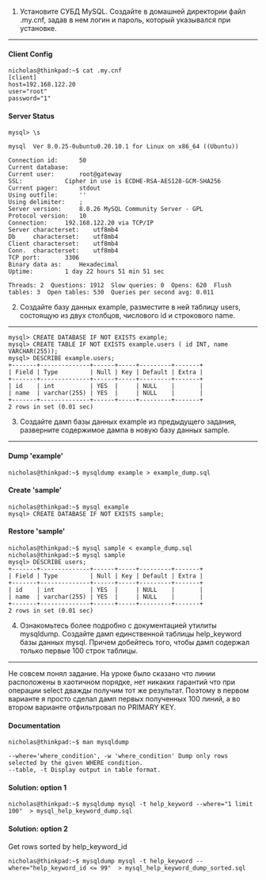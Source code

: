 1. Установите СУБД MySQL. Создайте в домашней директории файл .my.cnf, задав в нем логин и пароль, который указывался при установке.
------------------------

#### Client Config
```
nicholas@thinkpad:~$ cat .my.cnf 
[client]
host=192.168.122.20
user="root"
password="1"
```
#### Server Status
```
mysql> \s

mysql  Ver 8.0.25-0ubuntu0.20.10.1 for Linux on x86_64 ((Ubuntu))

Connection id:		50
Current database:	
Current user:		root@gateway
SSL:			Cipher in use is ECDHE-RSA-AES128-GCM-SHA256
Current pager:		stdout
Using outfile:		''
Using delimiter:	;
Server version:		8.0.26 MySQL Community Server - GPL
Protocol version:	10
Connection:		192.168.122.20 via TCP/IP
Server characterset:	utf8mb4
Db     characterset:	utf8mb4
Client characterset:	utf8mb4
Conn.  characterset:	utf8mb4
TCP port:		3306
Binary data as:		Hexadecimal
Uptime:			1 day 22 hours 51 min 51 sec

Threads: 2  Questions: 1912  Slow queries: 0  Opens: 620  Flush tables: 3  Open tables: 530  Queries per second avg: 0.011
```



2. Создайте базу данных example, разместите в ней таблицу users, состоящую из двух столбцов, числового id и строкового name.
------------------------
```
mysql> CREATE DATABASE IF NOT EXISTS example;
mysql> CREATE TABLE IF NOT EXISTS example.users ( id INT, name VARCHAR(255));
mysql> DESCRIBE example.users;
+-------+--------------+------+-----+---------+-------+
| Field | Type         | Null | Key | Default | Extra |
+-------+--------------+------+-----+---------+-------+
| id    | int          | YES  |     | NULL    |       |
| name  | varchar(255) | YES  |     | NULL    |       |
+-------+--------------+------+-----+---------+-------+
2 rows in set (0.01 sec)
```



3. Создайте дамп базы данных example из предыдущего задания, разверните содержимое дампа в новую базу данных sample.
------------------------

#### Dump 'example'
```nicholas@thinkpad:~$ mysqldump example > example_dump.sql```

#### Create 'sample'
```
nicholas@thinkpad:~$ mysql example
mysql> CREATE DATABASE IF NOT EXISTS sample;
```

#### Restore 'sample'
```
nicholas@thinkpad:~$ mysql sample < example_dump.sql
nicholas@thinkpad:~$ mysql sample
mysql> DESCRIBE users;
+-------+--------------+------+-----+---------+-------+
| Field | Type         | Null | Key | Default | Extra |
+-------+--------------+------+-----+---------+-------+
| id    | int          | YES  |     | NULL    |       |
| name  | varchar(255) | YES  |     | NULL    |       |
+-------+--------------+------+-----+---------+-------+
2 rows in set (0.01 sec)
```



4. Ознакомьтесь более подробно с документацией утилиты mysqldump. Создайте дамп единственной таблицы help_keyword базы данных mysql. Причем добейтесь того, чтобы дамп содержал только первые 100 строк таблицы.
------------------------


Не совсем понял задание. На уроке было сказано что линии расположены в хаотичном порядке, нет никаких гарантий что при операции select дважды получим тот же результат. Поэтому в первом варианте я просто сделал дамп первых полученных 100 линий, а во втором варианте отфильтровал по PRIMARY KEY.

#### Documentation

```
nicholas@thinkpad:~$ man mysqldump

--where='where_condition', -w 'where_condition' Dump only rows selected by the given WHERE condition.
--table, -t Display output in table format.
```


#### Solution: option 1

```
nicholas@thinkpad:~$ mysqldump mysql -t help_keyword --where="1 limit 100"  > mysql_help_keyword_dump.sql
```

#### Solution: option 2

Get rows sorted by help_keyword_id

```
nicholas@thinkpad:~$ mysqldump mysql -t help_keyword --where="help_keyword_id <= 99"  > mysql_help_keyword_dump_sorted.sql
```